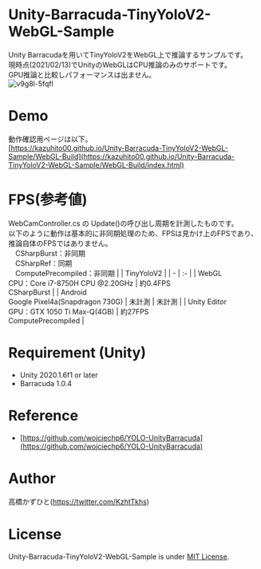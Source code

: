 # Unity-Barracuda-TinyYoloV2-WebGL-Sample
Unity Barracudaを用いてTinyYoloV2をWebGL上で推論するサンプルです。<br>
現時点(2021/02/13)でUnityのWebGLはCPU推論のみのサポートです。<br>
GPU推論と比較しパフォーマンスは出ません。<br>
![v9g8l-5fqfl](https://user-images.githubusercontent.com/37477845/107378942-d1a7c480-6b2f-11eb-9e4f-ff17a466685e.gif)

# Demo
動作確認用ページは以下。<br>
[https://kazuhito00.github.io/Unity-Barracuda-TinyYoloV2-WebGL-Sample/WebGL-Build](https://kazuhito00.github.io/Unity-Barracuda-TinyYoloV2-WebGL-Sample/WebGL-Build/index.html)

# FPS(参考値)
WebCamController.cs の Update()の呼び出し周期を計測したものです。<br>
以下のように動作は基本的に非同期処理のため、FPSは見かけ上のFPSであり、推論自体のFPSではありません。<br>
　CSharpBurst：非同期<br>
　CSharpRef：同期<br>
　ComputePrecompiled：非同期
|  | TinyYoloV2 |
| - | :- |
| WebGL<br>CPU：Core i7-8750H CPU @2.20GHz | 約0.4FPS<br>CSharpBurst |
| Android<br>Google Pixel4a(Snapdragon 730G) | 未計測 | 未計測 |
| Unity Editor<br>GPU：GTX 1050 Ti Max-Q(4GB) | 約27FPS<br>ComputePrecompiled |

# Requirement (Unity)
* Unity 2020.1.6f1 or later
* Barracuda 1.0.4

# Reference
* [https://github.com/wojciechp6/YOLO-UnityBarracuda](https://github.com/wojciechp6/YOLO-UnityBarracuda)

# Author
高橋かずひと(https://twitter.com/KzhtTkhs)
 
# License 
Unity-Barracuda-TinyYoloV2-WebGL-Sample is under [MIT License](LICENSE).
